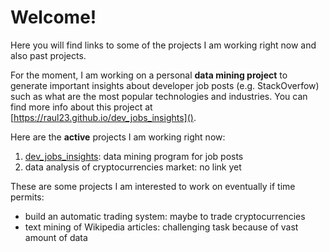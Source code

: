 # Welcome!

Here you will find links to some of the projects I am working right now and
also past projects.

For the moment, I am working on a personal **data mining project** to generate
important insights about developer job posts (e.g. StackOverfow) such as what are
the most popular technologies and industries. You can find more info about this
project at  [https://raul23.github.io/dev_jobs_insights]().

Here are the **active** projects I am working right now:
1. [dev_jobs_insights](https://raul23.github.io/dev_jobs_insights): data mining
program for job posts
2. data analysis of cryptocurrencies market: no link yet

These are some projects I am interested to work on eventually if time permits:
- build an automatic trading system: maybe to trade cryptocurrencies
- text mining of Wikipedia articles: challenging task because of vast
amount of data

<!--Also, you can also check out my blog at TODO: add URL where I talk about 
anything programming related (though I focus more on machine 
learning/data mining in python) TODO: add as a note in the bottom-->
